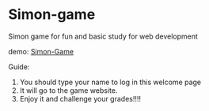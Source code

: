 # Simon-game
Simon game for fun and basic study for web development


demo: [Simon-Game](http://htmlpreview.github.io/?https://github.com/DonoghLi/Simon-game/blob/master/welcome/welcome.html)

Guide: 
1. You should type your name to log in this welcome page
2. It will go to the game website.
3. Enjoy it and challenge your grades!!!!
